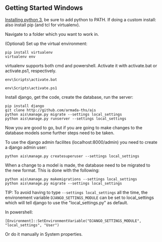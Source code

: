 ## Getting Started Windows
[Installing python 3](https://www.python.org/downloads/), be sure to add python to PATH. If doing a custom install: also install pip (and tcl for virtualenv).

Navigate to a folder which you want to work in.

(Optional) Set up the virtual environment:
```
pip install virtualenv
virtualenv env
```
virtualenv supports both cmd and powershell. Activate it with activate.bat or activate.ps1, respectively.
```
env\Scripts\activate.bat
```
```
env\Scripts\activate.ps1
```

Install django, get the code, create the database, run the server:
```
pip install django
git clone http://github.com/armada-ths/ais
python ais\manage.py migrate --settings local_settings
python ais\manage.py runserver --settings local_settings
```
Now you are good to go, but if you are going to make changes to the database models some further steps need to be taken.

To use the django admin facilites (localhost:8000/admin) you need to create a django admin user:
```
python ais\manage.py createsuperuser --settings local_settings
```
When a change to a model is made, the database need to be migrated to the new format. This is done with the following:
```
python ais\manage.py makemigrations --settings local_settings
python ais\manage.py migrate --settings local_settings
```

TIP: To avoid having to type `--settings local_settings` all the time, the environement variable `DJANGO_SETTINGS_MODULE` can be set to local_settings which will tell django to use the "local_settings.py" as default.

In powershell:
```
[Environment]::SetEnvironmentVariable("DJANGO_SETTINGS_MODULE", "local_settings", "User")
```

Or do it manually in System properties.
